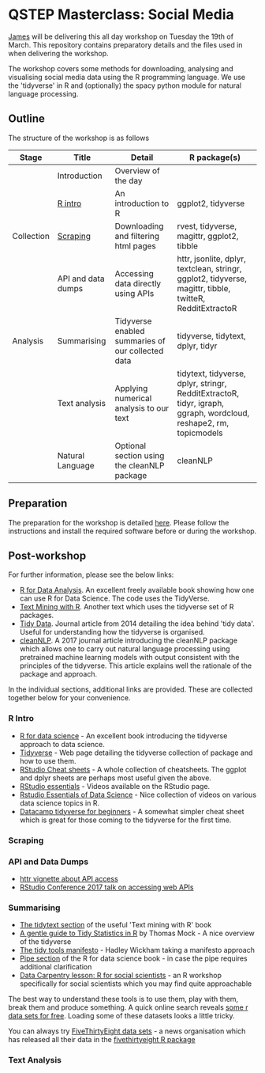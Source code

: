 # QSTEP Masterclass: Social Media

[James](https://www.warwick.ac.uk/jamestripp) will be delivering this all day workshop on Tuesday the 19th of March. This repository contains preparatory details and the files used in when delivering the workshop.

The workshop covers some methods for downloading, analysing and visualising social media data using the R programming language. We use the 'tidyverse' in R and (optionally) the spacy python module for natural language processing.

## Outline

The structure of the workshop is as follows

| **Stage**     | **Title**          | **Detail**                                               | **R package(s)**          |
|---------------|--------------------|----------------------------------------------------------|---------------------------|
|               | Introduction       | Overview of the day                                      |                           |
|               | [R intro](https://github.com/jamestripp/qstep-socialmedia/tree/master/1_r_intro)            | An introduction to R                                     |  ggplot2, tidyverse                         |
| Collection    | [Scraping](https://github.com/jamestripp/qstep-socialmedia/tree/master/2_scraping)           | Downloading and filtering html pages                     | rvest, tidyverse, magittr, ggplot2, tibble                     |
|               | API and data dumps | Accessing data directly using APIs                       | httr, jsonlite, dplyr, textclean, stringr, ggplot2, tidyverse, magittr, tibble, twitteR, RedditExtractoR  |
| Analysis      | Summarising        | Tidyverse enabled summaries of our collected data        | tidyverse, tidytext, dplyr, tidyr                  |
|               | Text analysis      | Applying numerical analysis to our text                  | tidytext, tidyverse, dplyr, stringr, RedditExtractoR, tidyr, igraph, ggraph, wordcloud, reshape2, rm, topicmodels |
|               | Natural Language   | Optional section using the cleanNLP package              | cleanNLP                  |

## Preparation

The preparation for the workshop is detailed [here](preparation/). Please follow the instructions and install the required software before or during the workshop.

## Post-workshop

For further information, please see the below links:

- [R for Data Analysis](https://r4ds.had.co.nz/index.html). An excellent freely available book showing how one can use R for Data Science. The code uses the TidyVerse.
- [Text Mining with R](https://www.tidytextmining.com). Another text which uses the tidyverse set of R packages.
- [Tidy Data](https://www.jstatsoft.org/article/view/v059i10/v59i10.pdf). Journal article from 2014 detailing the idea behind 'tidy data'. Useful for understanding how the tidyverse is organised.
- [cleanNLP](https://arxiv.org/pdf/1703.09570). A 2017 journal article introducing the cleanNLP package which allows one to carry out natural language processing using pretrained machine learning models with output consistent with the principles of the tidyverse. This article explains well the rationale of the package and approach.

In the individual sections, additional links are provided. These are collected together below for your convenience.

### R Intro

* [R for data science](https://r4ds.had.co.nz) - An excellent book introducing the tidyverse approach to data science. 
* [Tidyverse](https://www.tidyverse.org) - Web page detailing the tidyverse collection of package and how to use them.
* [RStudio Cheat sheets](https://www.rstudio.com/resources/cheatsheets/) - A whole collection of cheatsheets. The ggplot and dplyr sheets are perhaps most useful given the above.
* [RStudio essentials](https://resources.rstudio.com) - Videos available on the RStudio page.
* [Rstudio Essentials of Data Science](https://resources.rstudio.com/the-essentials-of-data-science) - Nice collection of videos on various data science topics in R.
* [Datacamp tidyverse for beginners](https://www.datacamp.com/community/blog/tidyverse-cheat-sheet-beginners) - A somewhat simpler cheat sheet which is great for those coming to the tidyverse for the first time.

### Scraping



### API and Data Dumps

* [httr vignette about API access](https://cran.r-project.org/web/packages/httr/vignettes/api-packages.html)
* [RStudio Conference 2017 talk on accessing web APIs](https://www.rstudio.com/resources/videos/using-web-apis-from-r/)

### Summarising

* [The tidytext section](https://www.tidytextmining.com/tidytext.html) of the useful 'Text mining with R' book
* [A gentle guide to Tidy Statistics in R](https://towardsdatascience.com/a-gentle-guide-to-statistics-in-r-ccb91cc1177e) by Thomas Mock - A nice overview of the tidyverse
* [The tidy tools manifesto](https://tidyverse.tidyverse.org/articles/manifesto.html) - Hadley Wickham taking a manifesto approach
* [Pipe section](https://r4ds.had.co.nz/pipes.html) of the R for data science book - in case the pipe requires additional clarification
* [Data Carpentry lesson: R for social scientists](https://datacarpentry.org/r-socialsci/) - an R workshop specifically for social scientists which you may find quite approachable

The best way to understand these tools is to use them, play with them, break them and produce something. A quick online search reveals [some r data sets for free](http://www.rdatamining.com/resources/data). Loading some of these datasets looks a little tricky. 

You can always try [FiveThirtyEight data sets](https://data.fivethirtyeight.com) - a news organisation which has released all their data in the [fivethirtyeight R package](https://cran.r-project.org/web/packages/fivethirtyeight/index.html)

### Text Analysis

